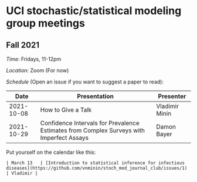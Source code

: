 # UCI stochastic/statistical modeling group meetings

## Fall 2021

*Time*: Fridays, 11-12pm

*Location*: Zoom (For now)

*Schedule* (Open an issue if you want to suggest a paper to read):

| Date   | Presentation   | Presenter    |
|--------|----------------|--------------|
| 2021-10-08 | How to Give a Talk | Vladimir Minin |
| 2021-10-29 | Confidence Intervals for Prevalence Estimates from Complex Surveys with Imperfect Assays | Damon Bayer |



Put yourself on the calendar like this:
```
| March 13   | [Introduction to statistical inference for infectious diseases](https://github.com/vnminin/stoch_mod_journal_club/issues/1) | Vladimir |
```
